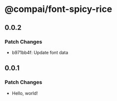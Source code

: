 # @compai/font-spicy-rice

## 0.0.2

### Patch Changes

- b971bb4f: Update font data

## 0.0.1

### Patch Changes

- Hello, world!
